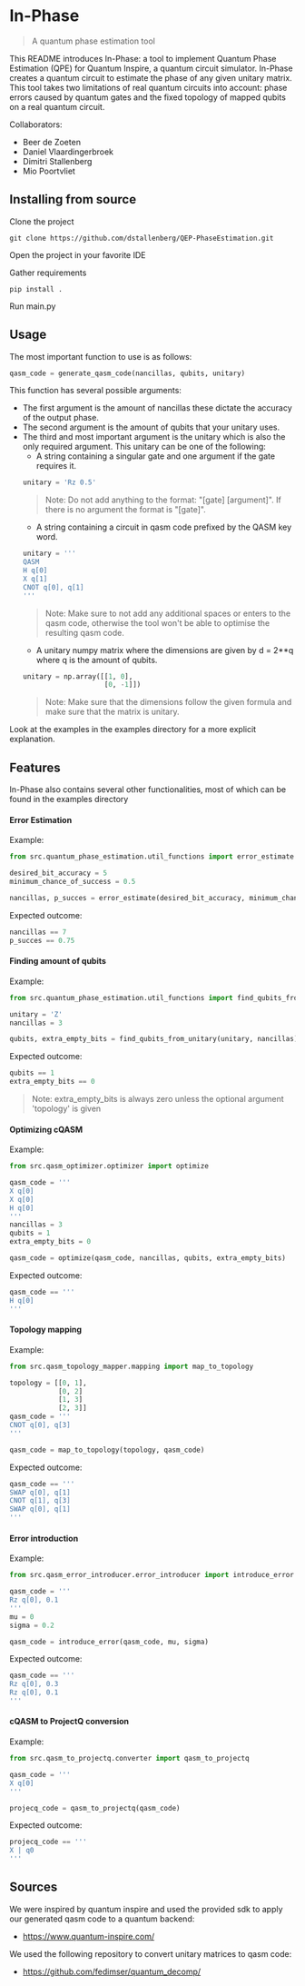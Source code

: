 # In-Phase
> A quantum phase estimation tool

This README introduces In-Phase: a tool to implement Quantum Phase Estimation (QPE) for Quantum Inspire, a quantum circuit simulator. 
In-Phase creates a quantum circuit to estimate the phase of any given unitary matrix. 
This tool takes two limitations of real quantum circuits into account: phase errors caused by quantum gates and the fixed topology of mapped qubits on a real quantum circuit.

Collaborators:
* Beer de Zoeten
* Daniel Vlaardingerbroek
* Dimitri Stallenberg
* Mio Poortvliet
    
## Installing from source

Clone the project
```
git clone https://github.com/dstallenberg/QEP-PhaseEstimation.git
```

Open the project in your favorite IDE

Gather requirements
```
pip install .
```

Run main.py

## Usage
The most important function to use is as follows:
```python
qasm_code = generate_qasm_code(nancillas, qubits, unitary)
```
This function has several possible arguments:
* The first argument is the amount of nancillas these dictate the accuracy of the output phase.
* The second argument is the amount of qubits that your unitary uses.
* The third and most important argument is the unitary which is also the only required argument. This unitary can be one of the following:
    * A string containing a singular gate and one argument if the gate requires it.
    ```python
    unitary = 'Rz 0.5'
    ```
    > Note: Do not add anything to the format: "[gate] [argument]".
     If there is no argument the format is "[gate]".
    * A string containing a circuit in qasm code prefixed by the QASM key word.
    ```python
    unitary = '''
    QASM
    H q[0]
    X q[1]
    CNOT q[0], q[1]
    '''
    ```
    > Note: Make sure to not add any additional spaces or enters to the qasm code, otherwise the tool won't be able to optimise the resulting qasm code. 
    * A unitary numpy matrix where the dimensions are given by d = 2**q where q is the amount of qubits.
    ```python
    unitary = np.array([[1, 0], 
                        [0, -1]])
    ```
    > Note: Make sure that the dimensions follow the given formula and make sure that the matrix is unitary.

Look at the examples in the examples directory for a more explicit explanation.

## Features
In-Phase also contains several other functionalities, most of which can be found in the examples directory

#### Error Estimation

Example:
```python
from src.quantum_phase_estimation.util_functions import error_estimate

desired_bit_accuracy = 5
minimum_chance_of_success = 0.5

nancillas, p_succes = error_estimate(desired_bit_accuracy, minimum_chance_of_success)
```
Expected outcome:
```python
nancillas == 7
p_succes == 0.75
```

#### Finding amount of qubits

Example:
```python
from src.quantum_phase_estimation.util_functions import find_qubits_from_unitary

unitary = 'Z'
nancillas = 3

qubits, extra_empty_bits = find_qubits_from_unitary(unitary, nancillas)
```
Expected outcome:
```python
qubits == 1
extra_empty_bits == 0
```
> Note: extra_empty_bits is always zero unless the optional argument 'topology' is given

#### Optimizing cQASM

Example:
```python
from src.qasm_optimizer.optimizer import optimize

qasm_code = '''
X q[0]
X q[0]
H q[0]
'''
nancillas = 3
qubits = 1
extra_empty_bits = 0

qasm_code = optimize(qasm_code, nancillas, qubits, extra_empty_bits)
```
Expected outcome:
```python
qasm_code == '''
H q[0]
'''
```

#### Topology mapping

Example:
```python
from src.qasm_topology_mapper.mapping import map_to_topology

topology = [[0, 1],
            [0, 2]
            [1, 3]
            [2, 3]]
qasm_code = '''
CNOT q[0], q[3]
'''

qasm_code = map_to_topology(topology, qasm_code)
```
Expected outcome:
```python
qasm_code == '''
SWAP q[0], q[1]
CNOT q[1], q[3]
SWAP q[0], q[1]
'''
```

#### Error introduction

Example:
```python
from src.qasm_error_introducer.error_introducer import introduce_error

qasm_code = '''
Rz q[0], 0.1
'''
mu = 0
sigma = 0.2

qasm_code = introduce_error(qasm_code, mu, sigma)
```
Expected outcome:
```python
qasm_code == '''
Rz q[0], 0.3
Rz q[0], 0.1
'''
```

#### cQASM to ProjectQ conversion

Example:
```python
from src.qasm_to_projectq.converter import qasm_to_projectq

qasm_code = '''
X q[0]
'''

projecq_code = qasm_to_projectq(qasm_code)
```
Expected outcome:
```python
projecq_code == '''
X | q0
'''
```

##  Sources
We were inspired by quantum inspire and used the provided sdk to apply our generated qasm code to a quantum backend:
* https://www.quantum-inspire.com/

We used the following repository to convert unitary matrices to qasm code:
* https://github.com/fedimser/quantum_decomp/
